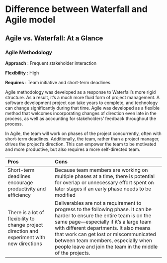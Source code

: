 # Difference between Waterfall and Agile model
## Agile vs. Waterfall: At a Glance
### Agile Methodology
**Approach** : Frequent stakeholder interaction

**Flexibility** : High

**Requires** : Team initiative and short-term deadlines

Agile methodology was developed as a response to Waterfall’s more rigid structure. As a result, it’s a much more fluid form of project management. A software development project can take years to complete, and technology can change significantly during that time. Agile was developed as a flexible method that welcomes incorporating changes of direction even late in the process, as well as accounting for stakeholders’ feedback throughout the process.

In Agile, the team will work on phases of the project concurrently, often with short-term deadlines. Additionally, the team, rather than a project manager, drives the project’s direction. This can empower the team to be motivated and more productive, but also requires a more self-directed team.


|Pros|Cons|
|:--------------------------|:----------------------|
|Short-term deadlines encourage productivity and efficiency              |Because team members are working on multiple phases at a time, there is potential for overlap or unnecessary effort spent on later stages if an early phase needs to be modified|
|There is a lot of flexibility to change project direction and experiment with new directions|Deliverables are not a requirement to progress to the following phase. It can be harder to ensure the entire team is on the same page—especially if it’s a large team with different departments. It also means that work can get lost or miscommunicated between team members, especially when people leave and join the team in the middle of the projects.|
